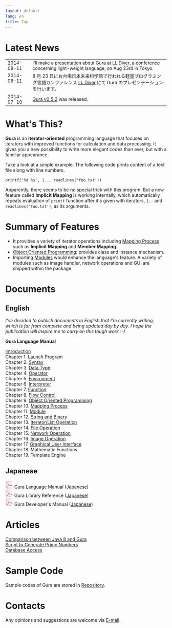 ```yaml
---
layout: default
lang: en
title: Top
---
```


# Latest News

<table>
<tr><td valign="top">2014-08-11</td><td>
I'll make a presentation about Gura at <a href="http://ll.jus.or.jp/2014/">LL Diver</a>,
a conference concerning light-weight language, on Aug 23rd in Tokyo.
</td></tr>
<tr><td valign="top">2014-08-11</td><td>
8 月 23 日にお台場日本未来科学館で行われる軽量プログラミング言語カンファレンス
<a href="http://ll.jus.or.jp/2014/">LL Diver</a> にて
Gura のプレゼンテーションを行います。
</td></tr>
<tr><td valign="top">2014-07-10</td><td><a href="Download.html">Gura v0.5.2</a> was released.</td></tr>
</table>


# What's This?

**Gura** is an **iterator-oriented** programming language
that focuses on iterators with improved functions for calculation and data processing.
It gives you a new possibility to write more elegant codes than ever,
but with a familiar appearance.

Take a look at a simple example.
The following code prints content of a text file along with line numbers.

    printf('%d %s', 1.., readlines('foo.txt'))

Apparently, there seems to be no special trick with this program.
But a new feature called **Implicit Mapping** is working internally,
which automatically repeats evaluation of `printf` function
after it's given with iterators, `1..` and `readlines('foo.txt')`, as its arguments.

# Summary of Features

* It provides a variety of iterator operations including [Mapping Process](documents/Mapping-Process.html)
  such as **Implicit Mapping** and **Member Mapping**.
* [Object Oriented Programming](documents/Object-Oriented-Programming.html):
  provides class and instance mechanism.
* Importing [Modules](documents/Module.html) would enhance the language's feature.
  A variety of modules such as image handler, network operations and GUI are shipped within the package.

# Documents

<div id="box-left">

<h2>English</h2>

<p>
<em>I've decided to publish documents in English that I'm currently writing,
which is far from complete and being updated day by day.
I hope the publication will inspire me to carry on this tough work :-)</em>
</p>

<p><strong>Gura Language Manual</strong></p>

<p>
<div><a href="documents/Introduction.html">Introduction</a></div>
<div>Chapter 1. <a href="documents/Launch-Program.html">Launch Program</a></div>
<div>Chapter 2. <a href="documents/Syntax.html">Syntax</a></div>
<div>Chapter 3. <a href="documents/Data-Type.html">Data Type</a></div>
<div>Chapter 4. <a href="documents/Operator.html">Operator</a></div>
<div>Chapter 5. <a href="documents/Environment.html">Environment</a></div>
<div>Chapter 6. <a href="documents/Interpreter.html">Interpreter</a></div>
<div>Chapter 7. <a href="documents/Function.html">Function</a></div>
<div>Chapter 8. <a href="documents/Flow-Control.html">Flow Control</a></div>
<div>Chapter 9. <a href="documents/Object-Oriented-Programming.html">Object Oriented Programming</a></div>
<div>Chapter 10. <a href="documents/Mapping-Process.html">Mapping Process</a></div>
<div>Chapter 11. <a href="documents/Module.html">Module</a></div>
<div>Chapter 12. <a href="documents/String-and-Binary.html">String and Binary</a></div>
<div>Chapter 13. <a href="documents/Iterator-List-Operation.html">Iterator/List Operation</a></div>
<div>Chapter 14. <a href="documents/File-Operation.html">File Operation</a></div>
<div>Chapter 15. <a href="documents/Network-Operation.html">Network Operation</a></div>
<div>Chapter 16. <a href="documents/Image-Operation.html">Image Operation</a></div>
<div>Chapter 17. <a href="documents/Graphical-User-Interface.html">Graphical User Interface</a></div>
<div>Chapter 18. Mathematic Functions</div>
<div>Chapter 19. Template Engine</div>
</p>

</div>

<div id="box-right">

<h2>Japanese</h2>

<p>
<div><img src="images/pdf.png" alt="pdf-icon" /> Gura Language Manual
(<a href="https://github.com/gura-lang/gura-doc/blob/master/gura-lang-j.pdf?raw=true"
  onClick="ga('send', 'event', 'document', 'click', 'gura-lang-j.pdf');">Japanese</a>)</div>
<div><img src="images/pdf.png" alt="pdf-icon" /> Gura Library Reference
(<a href="https://github.com/gura-lang/gura-doc/blob/master/gura-lib-j.pdf?raw=true"
  onClick="ga('send', 'event', 'document', 'click', 'gura-lib-j.pdf');">Japanese</a>)</div>
<div><img src="images/pdf.png" alt="pdf-icon" /> Gura Developer's Manual
(<a href="https://github.com/gura-lang/gura-doc/blob/master/gura-dev-j.pdf?raw=true"
  onClick="ga('send', 'event', 'document', 'click', 'gura-dev-j.pdf');">Japanese</a>)</div>
</p>

</div>

<div id="box-bottom">

<h1>Articles</h1>

<p>
<div><a href="articles/Comparison-between-Java8-and-Gura.html">Comparison between Java 8 and Gura</a></div>
<div><a href="articles/Script-to-Generate-Prime-Numbers.html">Script to Generate Prime Numbers</a></div>
<div><a href="articles/Database-Access.html">Database Access</a></div>
</p>

<h1>Sample Code</h1>

<p>Sample codes of Gura are stored in
<a href="https://github.com/gura-lang/gura/tree/master/sample"
 onClick="ga('send', 'event', 'repository', 'click', '/gura-lang/gura/tree/master/sample');">Repository</a>.
</p>

<h1>Contacts</h1>

<p>Any opinions and suggestions are welcome via <a href="mailto:ypsitau@nifty.com">E-mail</a>.</p>

</div>
